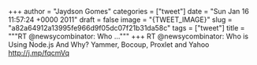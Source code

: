 
+++
author = "Jaydson Gomes"
categories = ["tweet"]
date = "Sun Jan 16 11:57:24 +0000 2011"
draft = false
image = "{TWEET_IMAGE}"
slug = "a82a64912a13995fe966d9f05dc07f21b31da58c"
tags = ["tweet"]
title = """RT @newsycombinator: Who ..."""
+++
RT @newsycombinator: Who is Using Node.js And Why? Yammer, Bocoup, Proxlet and Yahoo http://j.mp/fqcmVq
